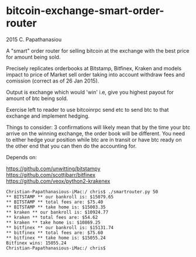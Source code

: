 # bitcoin-exchange-smart-order-router

2015 C. Papathanasiou

A "smart" order router for selling bitcoin at the exchange with the best price for amount being sold.

Precisely replicates orderbooks at Bitstamp, Bitfinex, Kraken and models impact to price of  Market sell order taking into account withdraw fees and comission (correct as of 26 Jan 2015).

Output is exchange which would 'win' i.e, give you highest payout for amount of btc being sold.

Exercise left to reader to use bitcoinrpc send etc to send btc to that exchange and implement hedging.

Things to consider:
3 confirmations will likely mean that by the time your btc arrive on the winning exchange, the order book will be different. You need to either hedge your position while btc are in transit or have btc ready on the other end that you can then do the accounting for.

Depends on:

https://github.com/unwitting/bitstampy
<br>
https://github.com/scottjbarr/bitfinex
<br>
https://github.com/veox/python2-krakenex


```
Christian-Papathanasious-iMac:/ chris$ ./smartrouter.py 50
** BITSTAMP ** our bankroll is: $15079.65
** BITSTAMP ** total fees are: $75.40
** BITSTAMP ** take home is: $15003.35
** kraken ** our bankroll is: $10924.77
** kraken ** total fees are: $54.62
** kraken ** take home is: $10869.25
** bitfinex ** our bankroll is: $15131.74
** bitfinex ** total fees are: $75.60
** bitfinex ** take home is: $15055.24
Bitfinex wins: 15055.24
Christian-Papathanasious-iMac:/ chris$
```


